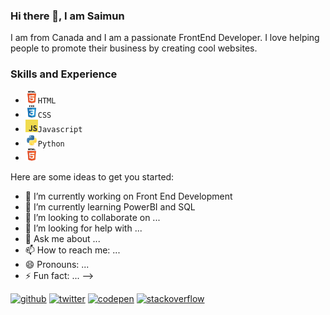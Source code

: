 ### Hi there 👋, I am Saimun

I am from Canada and I am  a passionate FrontEnd Developer. I love helping people to promote their business by creating cool websites.

### Skills and Experience
* <code><img height="20" src="https://raw.githubusercontent.com/devicons/devicon/master/icons/html5/html5-original-wordmark.svg">HTML</code>
* <code><img height="20" src="https://raw.githubusercontent.com/devicons/devicon/master/icons/css3/css3-original-wordmark.svg">CSS</code>
* <code><img height="20" src="https://raw.githubusercontent.com/github/explore/80688e429a7d4ef2fca1e82350fe8e3517d3494d/topics/javascript/javascript.png">Javascript</code>
* <code><img height="20" src="https://raw.githubusercontent.com/devicons/devicon/master/icons/python/python-original.svg">Python</code>
* <code><img height="20" src="https://raw.githubusercontent.com/devicons/devicon/master/icons/html5/html5-original-wordmark.svg"></code>

Here are some ideas to get you started:

- 🔭 I’m currently working on Front End Development
- 🌱 I’m currently learning PowerBI and SQL
- 👯 I’m looking to collaborate on ...
- 🤔 I’m looking for help with ...
- 💬 Ask me about ...
- 📫 How to reach me: ...
- 😄 Pronouns: ...
- ⚡ Fun fact: ...
-->

[<img src='https://cdn.jsdelivr.net/npm/simple-icons@3.0.1/icons/github.svg' alt='github' height='40'>](https://github.com/Saimun4u)  [<img src='https://cdn.jsdelivr.net/npm/simple-icons@3.0.1/icons/twitter.svg' alt='twitter' height='40'>](https://twitter.com/SaimunHassan2)  [<img src='https://cdn.jsdelivr.net/npm/simple-icons@3.0.1/icons/codepen.svg' alt='codepen' height='40'>](https://codepen.io/https://codepen.io/Saimun4u)  [<img src='https://cdn.jsdelivr.net/npm/simple-icons@3.0.1/icons/stackoverflow.svg' alt='stackoverflow' height='40'>](https://stackoverflow.com/users/https://stackexchange.com/users/15041884/saimun) 
